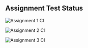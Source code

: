 ## Assignment Test Status

![Assignment 1 CI](https://github.com/qiushuo222/c756-exer/actions/workflows/ci-a1.yml/badge.svg)

![Assignment 2 CI](https://github.com/qiushuo222/c756-exer/actions/workflows/ci-a2.yml/badge.svg)

![Assignment 3 CI](https://github.com/qiushuo222/c756-exer/actions/workflows/ci-a3.yml/badge.svg)
